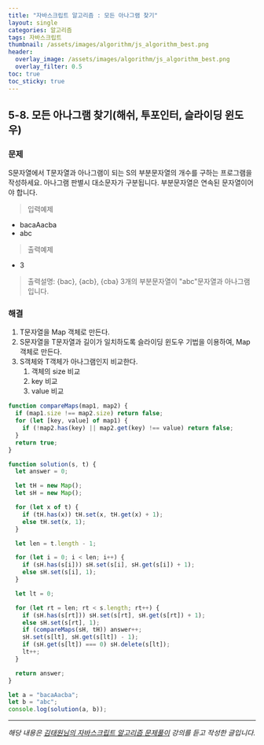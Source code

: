```yaml
---
title: "자바스크립트 알고리즘 : 모든 아나그램 찾기"
layout: single
categories: 알고리즘
tags: 자바스크립트
thumbnail: /assets/images/algorithm/js_algorithm_best.png
header:
  overlay_image: /assets/images/algorithm/js_algorithm_best.png
  overlay_filter: 0.5
toc: true
toc_sticky: true
---
```


## 5-8. 모든 아나그램 찾기(해쉬, 투포인터, 슬라이딩 윈도우)

### 문제

S문자열에서 T문자열과 아나그램이 되는 S의 부분문자열의 개수를 구하는 프로그램을 작성하세요. 아나그램 판별시 대소문자가 구분됩니다. 부분문자열은 연속된 문자열이어야 합니다.

> 입력예제

- bacaAacba
- abc

> 출력예제

- 3

> 출력설명: {bac}, {acb}, {cba} 3개의 부분문자열이 "abc"문자열과 아나그램입니다.

### 해결

1. T문자열을 Map 객체로 만든다.
2. S문자열을 T문자열과 길이가 일치하도록 슬라이딩 윈도우 기법을 이용하여, Map 객체로 만든다.
3. S객체와 T객체가 아나그램인지 비교한다.
   1. 객체의 size 비교
   2. key 비교
   3. value 비교

```jsx
function compareMaps(map1, map2) {
  if (map1.size !== map2.size) return false;
  for (let [key, value] of map1) {
    if (!map2.has(key) || map2.get(key) !== value) return false;
  }
  return true;
}

function solution(s, t) {
  let answer = 0;

  let tH = new Map();
  let sH = new Map();

  for (let x of t) {
    if (tH.has(x)) tH.set(x, tH.get(x) + 1);
    else tH.set(x, 1);
  }

  let len = t.length - 1;

  for (let i = 0; i < len; i++) {
    if (sH.has(s[i])) sH.set(s[i], sH.get(s[i]) + 1);
    else sH.set(s[i], 1);
  }

  let lt = 0;

  for (let rt = len; rt < s.length; rt++) {
    if (sH.has(s[rt])) sH.set(s[rt], sH.get(s[rt]) + 1);
    else sH.set(s[rt], 1);
    if (compareMaps(sH, tH)) answer++;
    sH.set(s[lt], sH.get(s[lt]) - 1);
    if (sH.get(s[lt]) === 0) sH.delete(s[lt]);
    lt++;
  }

  return answer;
}

let a = "bacaAacba";
let b = "abc";
console.log(solution(a, b));
```

---

_해당 내용은 [김태원님의 자바스크립트 알고리즘 문제풀이](https://www.inflearn.com/course/%EC%9E%90%EB%B0%94%EC%8A%A4%ED%81%AC%EB%A6%BD%ED%8A%B8-%EC%95%8C%EA%B3%A0%EB%A6%AC%EC%A6%98-%EB%AC%B8%EC%A0%9C%ED%92%80%EC%9D%B4/dashboard) 강의를 듣고 작성한 글입니다._
